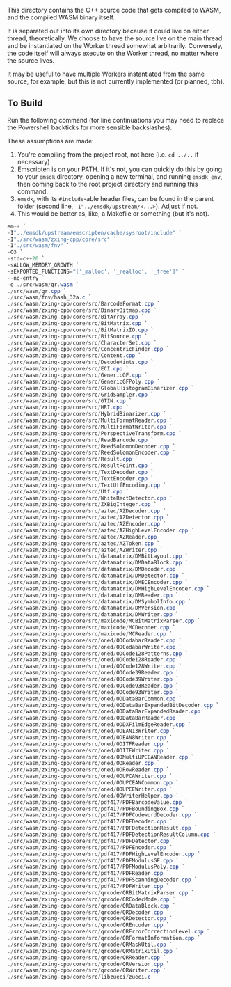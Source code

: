 This directory contains the C++ source code that gets compiled to WASM, and the compiled WASM binary itself.

It is separated out into its own directory because it could live on either thread, theoretically. We choose to have the source live on the main thread and be instantiated on the Worker thread somewhat arbitrarily. Conversely, the code itself will always execute on the Worker thread, no matter where the source lives. 

It may be useful to have multiple Workers instantiated from the same source, for example, but this is not currently implemented (or planned, tbh).

## To Build

Run the following command (for line continuations you may need to replace the Powershell backticks for more sensible backslashes). 

These assumptions are made:

1. You're compiling from the project root, not here (i.e. `cd ../..` if necessary)
1. Emscripten is on your PATH. If it's not, you can quickly do this by going to your `emsdk` directory, opening a new terminal, and running `emsdk_env`, then coming back to the root project directory and running this command.
1. `emsdk`, with its `#include`-able header files, can be found in the parent folder (second line, `-I"../emsdk/upstream/<...>`). Adjust if not.
1. This would be better as, like, a Makefile or something (but it's not).

```powershell
em++ `
-I"../emsdk/upstream/emscripten/cache/sysroot/include" `
-I"./src/wasm/zxing-cpp/core/src" `
-I"./src/wasm/fnv" `
-O3 `
-std=c++20 `
-sALLOW_MEMORY_GROWTH `
-sEXPORTED_FUNCTIONS="['_malloc', '_realloc', '_free']" `
--no-entry `
-o ./src/wasm/qr.wasm `
./src/wasm/qr.cpp `
./src/wasm/fnv/hash_32a.c `
./src/wasm/zxing-cpp/core/src/BarcodeFormat.cpp `
./src/wasm/zxing-cpp/core/src/BinaryBitmap.cpp `
./src/wasm/zxing-cpp/core/src/BitArray.cpp `
./src/wasm/zxing-cpp/core/src/BitMatrix.cpp `
./src/wasm/zxing-cpp/core/src/BitMatrixIO.cpp `
./src/wasm/zxing-cpp/core/src/BitSource.cpp `
./src/wasm/zxing-cpp/core/src/CharacterSet.cpp `
./src/wasm/zxing-cpp/core/src/ConcentricFinder.cpp `
./src/wasm/zxing-cpp/core/src/Content.cpp `
./src/wasm/zxing-cpp/core/src/DecodeHints.cpp `
./src/wasm/zxing-cpp/core/src/ECI.cpp `
./src/wasm/zxing-cpp/core/src/GenericGF.cpp `
./src/wasm/zxing-cpp/core/src/GenericGFPoly.cpp `
./src/wasm/zxing-cpp/core/src/GlobalHistogramBinarizer.cpp `
./src/wasm/zxing-cpp/core/src/GridSampler.cpp `
./src/wasm/zxing-cpp/core/src/GTIN.cpp `
./src/wasm/zxing-cpp/core/src/HRI.cpp `
./src/wasm/zxing-cpp/core/src/HybridBinarizer.cpp `
./src/wasm/zxing-cpp/core/src/MultiFormatReader.cpp `
./src/wasm/zxing-cpp/core/src/MultiFormatWriter.cpp `
./src/wasm/zxing-cpp/core/src/PerspectiveTransform.cpp `
./src/wasm/zxing-cpp/core/src/ReadBarcode.cpp `
./src/wasm/zxing-cpp/core/src/ReedSolomonDecoder.cpp `
./src/wasm/zxing-cpp/core/src/ReedSolomonEncoder.cpp `
./src/wasm/zxing-cpp/core/src/Result.cpp `
./src/wasm/zxing-cpp/core/src/ResultPoint.cpp `
./src/wasm/zxing-cpp/core/src/TextDecoder.cpp `
./src/wasm/zxing-cpp/core/src/TextEncoder.cpp `
./src/wasm/zxing-cpp/core/src/TextUtfEncoding.cpp `
./src/wasm/zxing-cpp/core/src/Utf.cpp `
./src/wasm/zxing-cpp/core/src/WhiteRectDetector.cpp `
./src/wasm/zxing-cpp/core/src/ZXBigInteger.cpp `
./src/wasm/zxing-cpp/core/src/aztec/AZDecoder.cpp `
./src/wasm/zxing-cpp/core/src/aztec/AZDetector.cpp `
./src/wasm/zxing-cpp/core/src/aztec/AZEncoder.cpp `
./src/wasm/zxing-cpp/core/src/aztec/AZHighLevelEncoder.cpp `
./src/wasm/zxing-cpp/core/src/aztec/AZReader.cpp `
./src/wasm/zxing-cpp/core/src/aztec/AZToken.cpp `
./src/wasm/zxing-cpp/core/src/aztec/AZWriter.cpp `
./src/wasm/zxing-cpp/core/src/datamatrix/DMBitLayout.cpp `
./src/wasm/zxing-cpp/core/src/datamatrix/DMDataBlock.cpp `
./src/wasm/zxing-cpp/core/src/datamatrix/DMDecoder.cpp `
./src/wasm/zxing-cpp/core/src/datamatrix/DMDetector.cpp `
./src/wasm/zxing-cpp/core/src/datamatrix/DMECEncoder.cpp `
./src/wasm/zxing-cpp/core/src/datamatrix/DMHighLevelEncoder.cpp `
./src/wasm/zxing-cpp/core/src/datamatrix/DMReader.cpp `
./src/wasm/zxing-cpp/core/src/datamatrix/DMSymbolInfo.cpp `
./src/wasm/zxing-cpp/core/src/datamatrix/DMVersion.cpp `
./src/wasm/zxing-cpp/core/src/datamatrix/DMWriter.cpp `
./src/wasm/zxing-cpp/core/src/maxicode/MCBitMatrixParser.cpp `
./src/wasm/zxing-cpp/core/src/maxicode/MCDecoder.cpp `
./src/wasm/zxing-cpp/core/src/maxicode/MCReader.cpp `
./src/wasm/zxing-cpp/core/src/oned/ODCodabarReader.cpp `
./src/wasm/zxing-cpp/core/src/oned/ODCodabarWriter.cpp `
./src/wasm/zxing-cpp/core/src/oned/ODCode128Patterns.cpp `
./src/wasm/zxing-cpp/core/src/oned/ODCode128Reader.cpp `
./src/wasm/zxing-cpp/core/src/oned/ODCode128Writer.cpp `
./src/wasm/zxing-cpp/core/src/oned/ODCode39Reader.cpp `
./src/wasm/zxing-cpp/core/src/oned/ODCode39Writer.cpp `
./src/wasm/zxing-cpp/core/src/oned/ODCode93Reader.cpp `
./src/wasm/zxing-cpp/core/src/oned/ODCode93Writer.cpp `
./src/wasm/zxing-cpp/core/src/oned/ODDataBarCommon.cpp `
./src/wasm/zxing-cpp/core/src/oned/ODDataBarExpandedBitDecoder.cpp `
./src/wasm/zxing-cpp/core/src/oned/ODDataBarExpandedReader.cpp `
./src/wasm/zxing-cpp/core/src/oned/ODDataBarReader.cpp `
./src/wasm/zxing-cpp/core/src/oned/ODDXFilmEdgeReader.cpp `
./src/wasm/zxing-cpp/core/src/oned/ODEAN13Writer.cpp `
./src/wasm/zxing-cpp/core/src/oned/ODEAN8Writer.cpp `
./src/wasm/zxing-cpp/core/src/oned/ODITFReader.cpp `
./src/wasm/zxing-cpp/core/src/oned/ODITFWriter.cpp `
./src/wasm/zxing-cpp/core/src/oned/ODMultiUPCEANReader.cpp `
./src/wasm/zxing-cpp/core/src/oned/ODReader.cpp `
./src/wasm/zxing-cpp/core/src/oned/ODRowReader.cpp `
./src/wasm/zxing-cpp/core/src/oned/ODUPCAWriter.cpp `
./src/wasm/zxing-cpp/core/src/oned/ODUPCEANCommon.cpp `
./src/wasm/zxing-cpp/core/src/oned/ODUPCEWriter.cpp `
./src/wasm/zxing-cpp/core/src/oned/ODWriterHelper.cpp `
./src/wasm/zxing-cpp/core/src/pdf417/PDFBarcodeValue.cpp `
./src/wasm/zxing-cpp/core/src/pdf417/PDFBoundingBox.cpp `
./src/wasm/zxing-cpp/core/src/pdf417/PDFCodewordDecoder.cpp `
./src/wasm/zxing-cpp/core/src/pdf417/PDFDecoder.cpp `
./src/wasm/zxing-cpp/core/src/pdf417/PDFDetectionResult.cpp `
./src/wasm/zxing-cpp/core/src/pdf417/PDFDetectionResultColumn.cpp `
./src/wasm/zxing-cpp/core/src/pdf417/PDFDetector.cpp `
./src/wasm/zxing-cpp/core/src/pdf417/PDFEncoder.cpp `
./src/wasm/zxing-cpp/core/src/pdf417/PDFHighLevelEncoder.cpp `
./src/wasm/zxing-cpp/core/src/pdf417/PDFModulusGF.cpp `
./src/wasm/zxing-cpp/core/src/pdf417/PDFModulusPoly.cpp `
./src/wasm/zxing-cpp/core/src/pdf417/PDFReader.cpp `
./src/wasm/zxing-cpp/core/src/pdf417/PDFScanningDecoder.cpp `
./src/wasm/zxing-cpp/core/src/pdf417/PDFWriter.cpp `
./src/wasm/zxing-cpp/core/src/qrcode/QRBitMatrixParser.cpp `
./src/wasm/zxing-cpp/core/src/qrcode/QRCodecMode.cpp `
./src/wasm/zxing-cpp/core/src/qrcode/QRDataBlock.cpp `
./src/wasm/zxing-cpp/core/src/qrcode/QRDecoder.cpp `
./src/wasm/zxing-cpp/core/src/qrcode/QRDetector.cpp `
./src/wasm/zxing-cpp/core/src/qrcode/QREncoder.cpp `
./src/wasm/zxing-cpp/core/src/qrcode/QRErrorCorrectionLevel.cpp `
./src/wasm/zxing-cpp/core/src/qrcode/QRFormatInformation.cpp `
./src/wasm/zxing-cpp/core/src/qrcode/QRMaskUtil.cpp `
./src/wasm/zxing-cpp/core/src/qrcode/QRMatrixUtil.cpp `
./src/wasm/zxing-cpp/core/src/qrcode/QRReader.cpp `
./src/wasm/zxing-cpp/core/src/qrcode/QRVersion.cpp `
./src/wasm/zxing-cpp/core/src/qrcode/QRWriter.cpp `
./src/wasm/zxing-cpp/core/src/libzueci/zueci.c
```